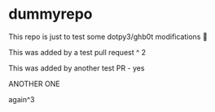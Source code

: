 # dummyrepo

This repo is just to test some dotpy3/ghb0t modifications 🙊

This was added by a test pull request ^ 2

This was added by another test PR - yes

ANOTHER ONE

again^3
